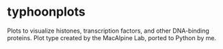 # typhoonplots
Plots to visualize histones, transcription factors, and other DNA-binding proteins. Plot type created by the MacAlpine Lab, ported to Python by me.
